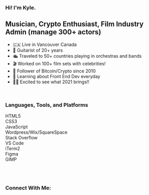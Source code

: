 ### Hi! I'm Kyle.

## Musician, Crypto Enthusiast, Film Industry Admin (manage 300+ actors)
- 🇨🇦 Live in Vancouver Canada
- 🎸 Guitarist of 20+ years
- 🛳 Traveled to 50+ countries playing in orchestras and bands
- 🎬 Worked on 100+ film sets with celebrities!
- 👀 Follower of Bitcoin/Crypto since 2010
- 🌱 Learning about Front End Dev everyday
- 👨‍💻 Excited to see what 2021 brings!!

<br />

### Languages, Tools, and Platforms

HTML5<br />
CSS3<br />
JavaScript<br />
Wordpress/Wix/SquareSpace<br />
Stack Overflow<br />
VS Code<br />
iTerm2<br />
Figma<br />
GIMP


<br />
<br />

### Connect With Me:

[youtube]: https://www.youtube.com/c/kylesherrington
[linkedin]: https://www.linkedin.com/in/kylesherrington
[instagram]: https://www.instagram.com/kyle_sherrington/